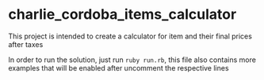 # charlie_cordoba_items_calculator
This project is intended to create a calculator for item and their final prices after taxes

In order to run the solution, just run `ruby run.rb`, this file also contains more examples that will be enabled after uncomment the respective lines
